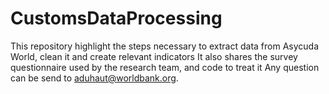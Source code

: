 # CustomsDataProcessing

This repository highlight the steps necessary to extract data from Asycuda World, clean it and create relevant indicators
It also shares the survey questionnaire used by the research team, and code to treat it
Any question can be send to aduhaut@worldbank.org.

